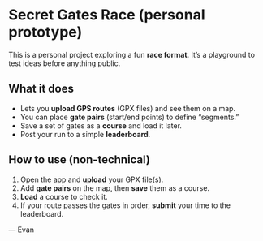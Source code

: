 # Secret Gates Race (personal prototype)

This is a personal project exploring a fun **race format**. It’s a playground to test ideas before anything public.

## What it does
- Lets you **upload GPS routes** (GPX files) and see them on a map.
- You can place **gate pairs** (start/end points) to define “segments.”
- Save a set of gates as a **course** and load it later.
- Post your run to a simple **leaderboard**.

## How to use (non-technical)
1. Open the app and **upload** your GPX file(s).
2. Add **gate pairs** on the map, then **save** them as a course.
3. **Load** a course to check it.
4. If your route passes the gates in order, **submit** your time to the leaderboard.

— Evan
